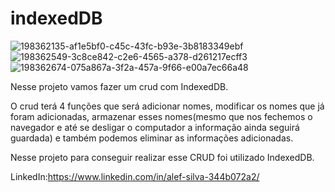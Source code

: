 # indexedDB

![198362135-af1e5bf0-c45c-43fc-b93e-3b8183349ebf](https://github.com/alefsilvs/indexedDB/assets/144731457/8e4f6a5f-3a31-4f07-b8c8-1237dc27d17c)
![198362549-3c8ce842-c2e6-4565-a378-d261217ecff3](https://github.com/alefsilvs/indexedDB/assets/144731457/cd00c761-1f88-4e35-8452-fed6e39dfb13)
![198362674-075a867a-3f2a-457a-9f66-e00a7ec66a48](https://github.com/alefsilvs/indexedDB/assets/144731457/9632ef12-c869-4269-accd-0ea89f5a13fe)

Nesse projeto vamos fazer um crud com IndexedDB.

O crud terá 4 funções que será adicionar nomes, modificar os nomes que já foram adicionadas, armazenar esses nomes(mesmo que nos fechemos o navegador e até se desligar o computador a informação ainda seguirá guardada) e também podemos eliminar as informações adicionadas.

Nesse projeto para conseguir realizar esse CRUD foi utilizado IndexedDB.

LinkedIn:https://www.linkedin.com/in/alef-silva-344b072a2/
